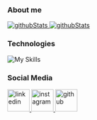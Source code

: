 ### About me
<p>
    <a href="https://github.com/MicheleRabesco/github-readme-stats">
        <img style="text-align:center;" alt="githubStats" src="https://github-readme-stats-nu-self-16.vercel.app/api?username=MicheleRabesco&count_private=true&show_icons=true&theme=gruvbox&hide_border=true" />
    </a>
    <a href="https://github.com/MicheleRabesco/github-readme-stats/api/top-langs">
        <img style="text-align:center;" alt="githubStats" src="https://github-readme-stats-nu-self-16.vercel.app/api/top-langs/?username=MicheleRabesco&layout=compact&theme=gruvbox&hide_border=true" />
    </a>
</p>

### Technologies
![My Skills](https://skillicons.dev/icons?i=idea,eclipse,vscode,androidstudio,mongodb,raspberrypi,arduino,)


### Social Media
<p>
    <a href="https://www.linkedin.com/in/michelerabesco/">
        <img alt="linkedin" height="50" src="https://skillicons.dev/icons?i=linkedin"/>
    </a>
    <a href="https://www.instagram.com/michelerabesco/">
        <img alt="instagram" height="50" src="https://skillicons.dev/icons?i=instagram"/>
    </a>
    <a href="https://github.com/MicheleRabesco">
        <img alt="github" height="50" src="https://skillicons.dev/icons?i=github"/>
    </a>
</p>

<!---
### Wakatime Stats
<a href="https://github.com/MicheleRabesco/github-readme-stats">
  <img style="text-align:center;" alt="wakatime" src="https://github-readme-stats-nu-self-16.vercel.app/api/wakatime?username=@MicheleRabesco&v=2
&langs_count=15&hide_border=true&theme=gruvbox&hide=markdown, gitignore file, eclipse, idea_module, properties, git&layout=compact"/>
</a>
--->
